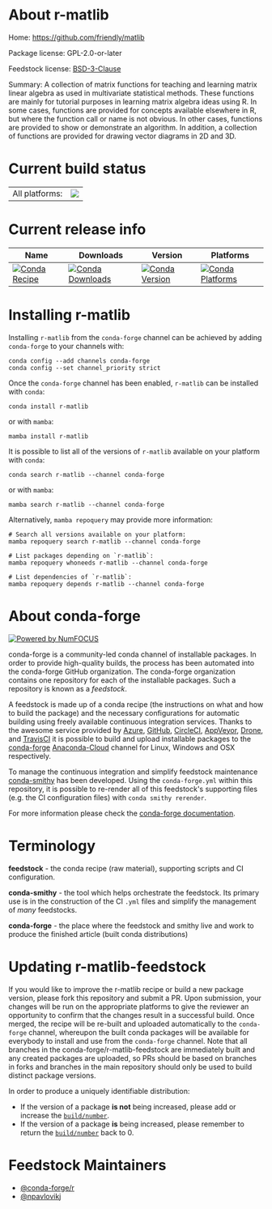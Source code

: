 About r-matlib
==============

Home: https://github.com/friendly/matlib

Package license: GPL-2.0-or-later

Feedstock license: [BSD-3-Clause](https://github.com/conda-forge/r-matlib-feedstock/blob/main/LICENSE.txt)

Summary: A collection of matrix functions for teaching and learning matrix linear algebra as used in multivariate statistical methods. These functions are mainly for tutorial purposes in learning matrix algebra ideas using R. In some cases, functions are provided for concepts available elsewhere in R, but where the function call or name is not obvious. In other cases, functions are provided to show or demonstrate an algorithm. In addition, a collection of functions are provided for drawing vector diagrams in 2D and 3D.

Current build status
====================


<table><tr><td>All platforms:</td>
    <td>
      <a href="https://dev.azure.com/conda-forge/feedstock-builds/_build/latest?definitionId=7917&branchName=main">
        <img src="https://dev.azure.com/conda-forge/feedstock-builds/_apis/build/status/r-matlib-feedstock?branchName=main">
      </a>
    </td>
  </tr>
</table>

Current release info
====================

| Name | Downloads | Version | Platforms |
| --- | --- | --- | --- |
| [![Conda Recipe](https://img.shields.io/badge/recipe-r--matlib-green.svg)](https://anaconda.org/conda-forge/r-matlib) | [![Conda Downloads](https://img.shields.io/conda/dn/conda-forge/r-matlib.svg)](https://anaconda.org/conda-forge/r-matlib) | [![Conda Version](https://img.shields.io/conda/vn/conda-forge/r-matlib.svg)](https://anaconda.org/conda-forge/r-matlib) | [![Conda Platforms](https://img.shields.io/conda/pn/conda-forge/r-matlib.svg)](https://anaconda.org/conda-forge/r-matlib) |

Installing r-matlib
===================

Installing `r-matlib` from the `conda-forge` channel can be achieved by adding `conda-forge` to your channels with:

```
conda config --add channels conda-forge
conda config --set channel_priority strict
```

Once the `conda-forge` channel has been enabled, `r-matlib` can be installed with `conda`:

```
conda install r-matlib
```

or with `mamba`:

```
mamba install r-matlib
```

It is possible to list all of the versions of `r-matlib` available on your platform with `conda`:

```
conda search r-matlib --channel conda-forge
```

or with `mamba`:

```
mamba search r-matlib --channel conda-forge
```

Alternatively, `mamba repoquery` may provide more information:

```
# Search all versions available on your platform:
mamba repoquery search r-matlib --channel conda-forge

# List packages depending on `r-matlib`:
mamba repoquery whoneeds r-matlib --channel conda-forge

# List dependencies of `r-matlib`:
mamba repoquery depends r-matlib --channel conda-forge
```


About conda-forge
=================

[![Powered by
NumFOCUS](https://img.shields.io/badge/powered%20by-NumFOCUS-orange.svg?style=flat&colorA=E1523D&colorB=007D8A)](https://numfocus.org)

conda-forge is a community-led conda channel of installable packages.
In order to provide high-quality builds, the process has been automated into the
conda-forge GitHub organization. The conda-forge organization contains one repository
for each of the installable packages. Such a repository is known as a *feedstock*.

A feedstock is made up of a conda recipe (the instructions on what and how to build
the package) and the necessary configurations for automatic building using freely
available continuous integration services. Thanks to the awesome service provided by
[Azure](https://azure.microsoft.com/en-us/services/devops/), [GitHub](https://github.com/),
[CircleCI](https://circleci.com/), [AppVeyor](https://www.appveyor.com/),
[Drone](https://cloud.drone.io/welcome), and [TravisCI](https://travis-ci.com/)
it is possible to build and upload installable packages to the
[conda-forge](https://anaconda.org/conda-forge) [Anaconda-Cloud](https://anaconda.org/)
channel for Linux, Windows and OSX respectively.

To manage the continuous integration and simplify feedstock maintenance
[conda-smithy](https://github.com/conda-forge/conda-smithy) has been developed.
Using the ``conda-forge.yml`` within this repository, it is possible to re-render all of
this feedstock's supporting files (e.g. the CI configuration files) with ``conda smithy rerender``.

For more information please check the [conda-forge documentation](https://conda-forge.org/docs/).

Terminology
===========

**feedstock** - the conda recipe (raw material), supporting scripts and CI configuration.

**conda-smithy** - the tool which helps orchestrate the feedstock.
                   Its primary use is in the construction of the CI ``.yml`` files
                   and simplify the management of *many* feedstocks.

**conda-forge** - the place where the feedstock and smithy live and work to
                  produce the finished article (built conda distributions)


Updating r-matlib-feedstock
===========================

If you would like to improve the r-matlib recipe or build a new
package version, please fork this repository and submit a PR. Upon submission,
your changes will be run on the appropriate platforms to give the reviewer an
opportunity to confirm that the changes result in a successful build. Once
merged, the recipe will be re-built and uploaded automatically to the
`conda-forge` channel, whereupon the built conda packages will be available for
everybody to install and use from the `conda-forge` channel.
Note that all branches in the conda-forge/r-matlib-feedstock are
immediately built and any created packages are uploaded, so PRs should be based
on branches in forks and branches in the main repository should only be used to
build distinct package versions.

In order to produce a uniquely identifiable distribution:
 * If the version of a package **is not** being increased, please add or increase
   the [``build/number``](https://docs.conda.io/projects/conda-build/en/latest/resources/define-metadata.html#build-number-and-string).
 * If the version of a package **is** being increased, please remember to return
   the [``build/number``](https://docs.conda.io/projects/conda-build/en/latest/resources/define-metadata.html#build-number-and-string)
   back to 0.

Feedstock Maintainers
=====================

* [@conda-forge/r](https://github.com/conda-forge/r/)
* [@npavlovikj](https://github.com/npavlovikj/)

